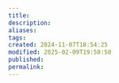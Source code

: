```yaml
---
title: 
description: 
aliases: 
tags: 
created: 2024-11-07T18:54:25
modified: 2025-02-09T19:50:50
published: 
permalink: 
---
```

